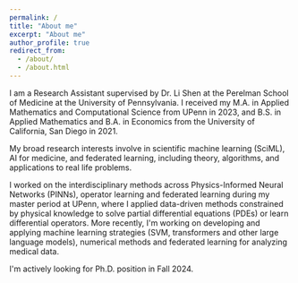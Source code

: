 ```yaml
---
permalink: /
title: "About me"
excerpt: "About me"
author_profile: true
redirect_from: 
  - /about/
  - /about.html
---
```


I am a Research Assistant supervised by Dr. Li Shen at the Perelman School of Medicine at the University of Pennsylvania. I received my M.A. in Applied Mathematics and Computational Science from UPenn in 2023, and B.S. in Applied Mathematics and B.A. in Economics from the University of California, San Diego in 2021.

My broad research interests involve in scientific machine learning (SciML), AI for medicine, and federated learning, including theory, algorithms, and applications to real life problems. 

I worked on the interdisciplinary methods across Physics-Informed Neural Networks (PINNs), operator learning and federated learning during my master period at UPenn, where I applied data-driven methods constrained by physical knowledge to solve partial differential equations (PDEs) or learn differential operators. More recently, I'm working on developing and applying machine learning strategies (SVM, transformers and other large language models), numerical methods and federated learning for analyzing medical data.  

I'm actively looking for Ph.D. position in Fall 2024.
